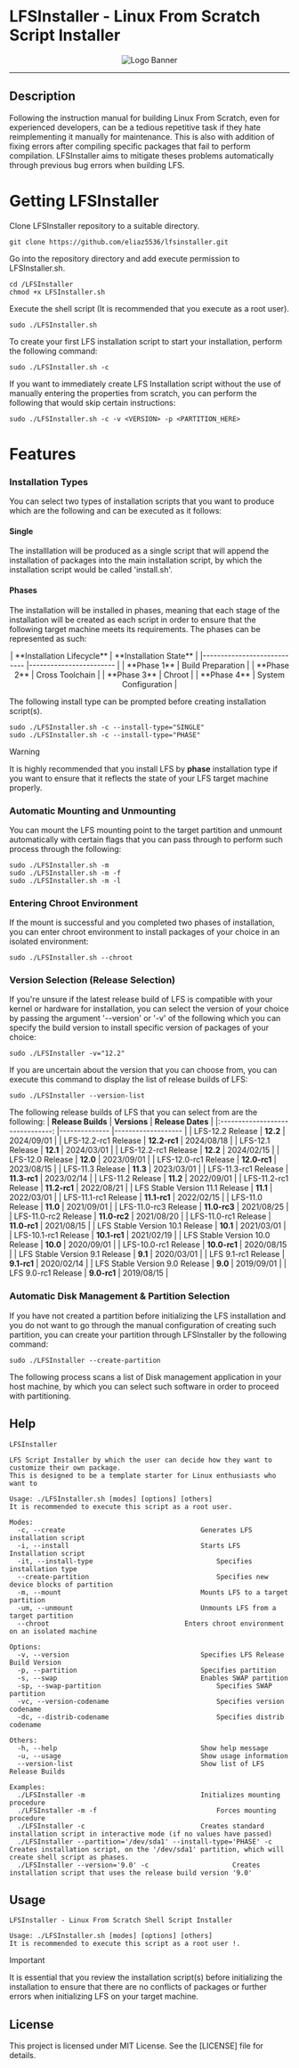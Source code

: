 # LFSInstaller - Linux From Scratch Script Installer

<p align="center">
  <img src="https://github.com/user-attachments/assets/16a41527-b9b9-452a-9356-f7386008b615" alt="Logo Banner">
</p>

----------------------------------------------------------------------------------------------------------------------------

## Description
Following the instruction manual for building Linux From Scratch, even for experienced developers, can be a tedious repetitive task if they hate reimplementing it manually for maintenance. This is also with addition of fixing errors after compiling specific packages that fail to perform compilation. LFSInstaller aims to mitigate theses problems automatically through previous bug errors when building LFS.

# Getting LFSInstaller
Clone LFSInstaller repository to a suitable directory.
```
git clone https://github.com/eliaz5536/lfsinstaller.git
```

Go into the repository directory and add execute permission to LFSInstaller.sh.
```
cd /LFSInstaller
chmod +x LFSInstaller.sh
```

Execute the shell script (It is recommended that you execute as a root user).
```
sudo ./LFSInstaller.sh
```

To create your first LFS installation script to start your installation, perform the following command:
```
sudo ./LFSInstaller.sh -c
```

If you want to immediately create LFS Installation script without the use of manually entering the properties from scratch, you can perform the following that would skip certain instructions:
```
sudo ./LFSInstaller.sh -c -v <VERSION> -p <PARTITION_HERE>
```

# Features
### Installation Types
You can select two types of installation scripts that you want to produce which are the following and can be executed as it follows:

#### Single
The installlation will be produced as a single script that will append the installation of packages into the main installation script, by which the installation script would be called 'install.sh'.

#### Phases
The installation will be installed in phases, meaning that each stage of the installation will be created as each script
in order to ensure that the following target machine meets its requirements. The phases can be represented as such:

<p align="center">
  | **Installation Lifecycle** 	| **Installation State** 	|
  |----------------------------	|------------------------	|
  | **Phase 1**                	| Build Preparation      	|
  | **Phase 2**                	| Cross Toolchain        	|
  | **Phase 3**                	| Chroot                 	|
  | **Phase 4**                	| System Configuration   	|
</p>

The following install type can be prompted before creating installation script(s).
```
sudo ./LFSInstaller.sh -c --install-type="SINGLE"
sudo ./LFSInstaller.sh -c --install-type="PHASE"
```

> [!WARNING]
> It is highly recommended that you install LFS by **phase** installation type if you want to ensure that it reflects the state of your 
LFS target machine properly. 

### Automatic Mounting and Unmounting
You can mount the LFS mounting point to the target partition and unmount automatically with certain flags that you can pass through to perform such process through the following:
```
sudo ./LFSInstaller.sh -m
sudo ./LFSInstaller.sh -m -f 
sudo ./LFSInstaller.sh -m -l 
```

### Entering Chroot Environment
If the mount is successful and you completed two phases of installation, you can enter chroot environment to install 
packages of your choice in an isolated environment:
```
sudo ./LFSInstaller.sh --chroot
```

### Version Selection (Release Selection)
If you're unsure if the latest release build of LFS is compatible with your kernel or hardware for installation, you can select the version of your choice by 
passing the argument '--version' or '-v' of the following which you can specify the build version to install specific version of packages of your choice:
```
sudo ./LFSInstaller -v="12.2"
```

If you are uncertain about the version that you can choose from, you can execute this command to display the list of release builds of LFS:
```
sudo ./LFSInstaller --version-list
```

The following release builds of LFS that you can select from are the following: 
|        **Release Builds**       	| **Versions** 	| **Release Dates** 	|
|:-------------------------------:	|--------------	|-------------------	|
| LFS-12.2 Release                	| **12.2**     	| 2024/09/01        	|
| LFS-12.2-rc1 Release            	| **12.2-rc1** 	| 2024/08/18        	|
| LFS-12.1 Release                	| **12.1**     	| 2024/03/01        	|
| LFS-12.2-rc1 Release            	| **12.2**     	| 2024/02/15        	|
| LFS-12.0 Release                	| **12.0**     	| 2023/09/01        	|
| LFS-12.0-rc1 Release            	| **12.0-rc1** 	| 2023/08/15        	|
| LFS-11.3 Release                	| **11.3**     	| 2023/03/01        	|
| LFS-11.3-rc1 Release            	| **11.3-rc1** 	| 2023/02/14        	|
| LFS-11.2 Release                	| **11.2**     	| 2022/09/01        	|
| LFS-11.2-rc1 Release            	| **11.2-rc1** 	| 2022/08/21        	|
| LFS Stable Version 11.1 Release 	| **11.1**     	| 2022/03/01        	|
| LFS-11.1-rc1 Release            	| **11.1-rc1** 	| 2022/02/15        	|
| LFS-11.0 Release                	| **11.0**     	| 2021/09/01        	|
| LFS-11.0-rc3 Release            	| **11.0-rc3** 	| 2021/08/25        	|
| LFS-11.0-rc2 Release            	| **11.0-rc2** 	| 2021/08/20        	|
| LFS-11.0-rc1 Release            	| **11.0-rc1** 	| 2021/08/15        	|
| LFS Stable Version 10.1 Release 	| **10.1**     	| 2021/03/01        	|
| LFS-10.1-rc1 Release            	| **10.1-rc1** 	| 2021/02/19        	|
| LFS Stable Version 10.0 Release 	| **10.0**     	| 2020/09/01        	|
| LFS-10.0-rc1 Release            	| **10.0-rc1** 	| 2020/08/15        	|
| LFS Stable Version 9.1 Release  	| **9.1**      	| 2020/03/01        	|
| LFS 9.1-rc1 Release             	| **9.1-rc1**  	| 2020/02/14        	|
| LFS Stable Version 9.0 Release  	| **9.0**      	| 2019/09/01        	|
| LFS 9.0-rc1 Release             	| **9.0-rc1**  	| 2019/08/15        	|

### Automatic Disk Management & Partition Selection
If you have not created a partition before initializing the LFS installation and you do not want to go through the manual configuration of creating such partition, you can 
create your partition through LFSInstaller by the following command:
```
sudo ./LFSInstaller --create-partition
```

The following process scans a list of Disk management application in your host machine, by which you can select such software in order to proceed with partitioning.

## Help
```
LFSInstaller
 
LFS Script Installer by which the user can decide how they want to customize their own package.
This is designed to be a template starter for Linux enthusiasts who want to 

Usage: ./LFSInstaller.sh [modes] [options] [others]
It is recommended to execute this script as a root user.

Modes: 
  -c, --create									Generates LFS installation script
  -i, --install									Starts LFS Installation script
  -it, --install-type								Specifies installation type
  --create-partition								Specifies new device blocks of partition
  -m, --mount									Mounts LFS to a target partition
  -um, --unmount								Unmounts LFS from a target partition
  --chroot									Enters chroot environment on an isolated machine

Options:
  -v, --version									Specifies LFS Release Build Version
  -p, --partition								Specifies partition
  -s, --swap									Enables SWAP partition
  -sp, --swap-partition								Specifies SWAP partition
  -vc, --version-codename							Specifies version codename
  -dc, --distrib-codename							Specifies distrib codename
 
Others:
  -h, --help									Show help message
  -u, --usage									Show usage information
  --version-list								Show list of LFS Release Builds
 
Examples:
  ./LFSInstaller -m								Initializes mounting procedure
  ./LFSInstaller -m -f								Forces mounting procedure
  ./LFSInstaller -c								Creates standard installation script in interactive mode (if no values have passed)
  ./LFSInstaller --partition='/dev/sda1' --install-type='PHASE' -c		Creates installation script, on the '/dev/sda1' partition, which will create shell script as phases.
  ./LFSInstaller --version='9.0' -c						Creates installation script that uses the release build version '9.0'
```

## Usage
```
LFSInstaller - Linux From Scratch Shell Script Installer
 
Usage: ./LFSInstaller.sh [modes] [options] [others]
It is recommended to execute this script as a root user !.
```

> [!IMPORTANT]
> It is essential that you review the installation script(s) before initializing the installation to ensure that there are no conflicts of 
packages or further errors when initializing LFS on your target machine.

## License
This project is licensed under MIT License. See the [LICENSE] file for details.
